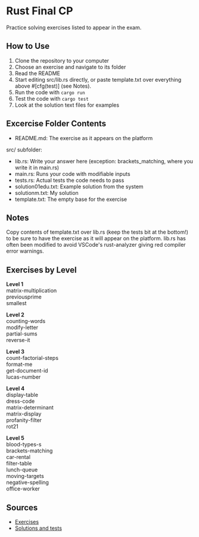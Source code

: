 # Rust Final CP

Practice solving exercises listed to appear in the exam.

## How to Use

1. Clone the repository to your computer
2. Choose an exercise and navigate to its folder
3. Read the README
4. Start editing src/lib.rs directly, or paste template.txt over everything above #[cfg(test)] (see Notes).
5. Run the code with ```cargo run```
6. Test the code with ```cargo test```
7. Look at the solution text files for examples

## Excercise Folder Contents

- README.md: The exercise as it appears on the platform

src/ subfolder:  
- lib.rs: Write your answer here (exception: brackets_matching, where you write it in main.rs)
- main.rs:  Runs your code with modifiable inputs
- tests.rs:  Actual tests the code needs to pass
- solution01edu.txt: Example solution from the system
- solutionm.txt: My solution
- template.txt: The empty base for the exercise


## Notes

Copy contents of template.txt over lib.rs (keep the tests bit at the bottom!) to be sure to have the exercise as it will appear on the platform. lib.rs has often been modified to avoid VSCode's rust-analyzer giving red compiler error warnings.

## Exercises by Level

**Level 1**  
matrix-multiplication  
previousprime  
smallest  

**Level 2**  
counting-words  
modify-letter  
partial-sums  
reverse-it  

**Level 3**  
count-factorial-steps  
format-me  
get-document-id  
lucas-number  

**Level 4**  
display-table  
dress-code  
matrix-determinant  
matrix-display  
profanity-filter  
rot21  

**Level 5**  
blood-types-s  
brackets-matching  
car-rental  
filter-table  
lunch-queue  
moving-targets  
negative-spelling  
office-worker  

## Sources
- [Exercises](https://github.com/01-edu/public/tree/master/subjects)
- [Solutions and tests](https://github.com/01-edu/rust-tests)
